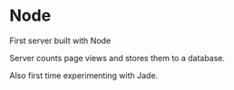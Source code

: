 # Node
First server built with Node

Server counts page views and stores them to a database.

Also first time experimenting with Jade.
